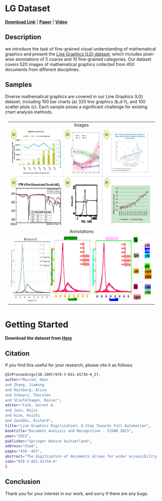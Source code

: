 # LG Dataset

[**Download Link**](https://drive.google.com/drive/folders/128mshEziUfrWrFtVWVL8qpswbvmPTAkb?usp=sharing) | [**Paper**](https://link.springer.com/chapter/10.1007/978-3-031-41734-4_27) | [**Video**](https://youtu.be/dK3YmN62kJc)

## Description
we introduce the task of fine-grained visual understanding of mathematical graphics and present the [Line Graphics (LG) dataset](https://link.springer.com/chapter/10.1007/978-3-031-41734-4_27), which includes pixel-wise annotations of 5 coarse and 10 fine-grained categories. Our dataset covers 520 images of mathematical graphics collected from 450 documents from different disciplines.
 
## Samples
  Diverse mathematical graphics are covered in our Line Graphics (LG) dataset, including 100 bar charts (a) 320 line graphics (b,d-f), and 100 scatter plots (c). Each sample poses a significant challenge for existing chart analysis methods.

<table style="padding:10px">
     <tr>
        <td style="text-align:center">
            Images 
        </td>
    </tr>
    <tr>
        <td align="center" style="text-align:center"> 
            <img src="./samples/Picture1.png"  alt="1" width = 800px height = 320px >
        </td>
    </tr>
    <tr>
        <td style="text-align:center">
            Annotations 
        </td>
    </tr>
    <tr>
        <td style="text-align:center"> 
            <img src="./samples/Picture2.png"  alt="1" width = 950px height = 220px >
        </td>
    </tr>


</table>

# Getting Started 

#### Download the dataset from [Here](https://drive.google.com/drive/folders/128mshEziUfrWrFtVWVL8qpswbvmPTAkb?usp=sharing)


## Citation

If you find this useful for your research, please cite it as follows:

```bash
@InProceedings{10.1007/978-3-031-41734-4_27,
author="Moured, Omar
and Zhang, Jiaming
and Roitberg, Alina
and Schwarz, Thorsten
and Stiefelhagen, Rainer",
editor="Fink, Gernot A.
and Jain, Rajiv
and Kise, Koichi
and Zanibbi, Richard",
title="Line Graphics Digitization: A Step Towards Full Automation",
booktitle="Document Analysis and Recognition - ICDAR 2023",
year="2023",
publisher="Springer Nature Switzerland",
address="Cham",
pages="438--453",
abstract="The digitization of documents allows for wider accessibility and reproducibility. While automatic digitization of document layout and text content has been a long-standing focus of research, this problem in regard to graphical elements, such as statistical plots, has been under-explored. In this paper, we introduce the task of fine-grained visual understanding of mathematical graphics and present the Line Graphics (LG) dataset, which includes pixel-wise annotations of 5 coarse and 10 fine-grained categories. Our dataset covers 520 images of mathematical graphics collected from 450 documents from different disciplines. Our proposed dataset can support two different computer vision tasks, i.e., semantic segmentation and object detection. To benchmark our LG dataset, we explore 7 state-of-the-art models. To foster further research on the digitization of statistical graphs, we will make the dataset, code and models publicly available to the community.",
isbn="978-3-031-41734-4"
}
```

## Conclusion
Thank you for your interest in our work, and sorry if there are any bugs.
